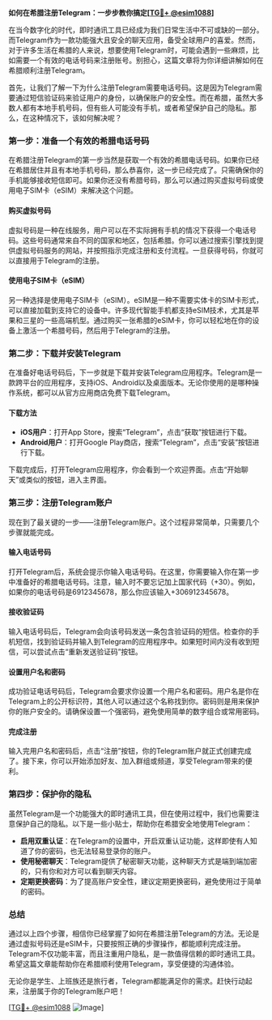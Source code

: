 **如何在希腊注册Telegram：一步步教你搞定[[TG💪+ @esim1088](https://t.me/s/esim1088)]**

在当今数字化的时代，即时通讯工具已经成为我们日常生活中不可或缺的一部分。而Telegram作为一款功能强大且安全的聊天应用，备受全球用户的喜爱。然而，对于许多生活在希腊的人来说，想要使用Telegram时，可能会遇到一些麻烦，比如需要一个有效的电话号码来注册账号。别担心，这篇文章将为你详细讲解如何在希腊顺利注册Telegram。

首先，让我们了解一下为什么注册Telegram需要电话号码。这是因为Telegram需要通过短信验证码来验证用户的身份，以确保账户的安全性。而在希腊，虽然大多数人都有本地手机号码，但有些人可能没有手机，或者希望保护自己的隐私。那么，在这种情况下，该如何解决呢？

### 第一步：准备一个有效的希腊电话号码

在希腊注册Telegram的第一步当然是获取一个有效的希腊电话号码。如果你已经在希腊居住并且有本地手机号码，那么恭喜你，这一步已经完成了。只需确保你的手机能够接收短信即可。如果你还没有希腊号码，那么可以通过购买虚拟号码或使用电子SIM卡（eSIM）来解决这个问题。

#### 购买虚拟号码

虚拟号码是一种在线服务，用户可以在不实际拥有手机的情况下获得一个电话号码。这些号码通常来自不同的国家和地区，包括希腊。你可以通过搜索引擎找到提供虚拟号码服务的网站，并按照指示完成注册和支付流程。一旦获得号码，你就可以直接用于Telegram的注册。

#### 使用电子SIM卡（eSIM）

另一种选择是使用电子SIM卡（eSIM）。eSIM是一种不需要实体卡的SIM卡形式，可以直接加载到支持它的设备中。许多现代智能手机都支持eSIM技术，尤其是苹果和三星的一些高端机型。通过购买一张希腊的eSIM卡，你可以轻松地在你的设备上激活一个希腊号码，然后用于Telegram的注册。

### 第二步：下载并安装Telegram

在准备好电话号码后，下一步就是下载并安装Telegram应用程序。Telegram是一款跨平台的应用程序，支持iOS、Android以及桌面版本。无论你使用的是哪种操作系统，都可以从官方应用商店免费下载Telegram。

#### 下载方法

- **iOS用户**：打开App Store，搜索“Telegram”，点击“获取”按钮进行下载。
- **Android用户**：打开Google Play商店，搜索“Telegram”，点击“安装”按钮进行下载。

下载完成后，打开Telegram应用程序，你会看到一个欢迎界面。点击“开始聊天”或类似的按钮，进入主界面。

### 第三步：注册Telegram账户

现在到了最关键的一步——注册Telegram账户。这个过程非常简单，只需要几个步骤就能完成。

#### 输入电话号码

打开Telegram后，系统会提示你输入电话号码。在这里，你需要输入你在第一步中准备好的希腊电话号码。注意，输入时不要忘记加上国家代码（+30）。例如，如果你的电话号码是6912345678，那么你应该输入+306912345678。

#### 接收验证码

输入电话号码后，Telegram会向该号码发送一条包含验证码的短信。检查你的手机短信，找到验证码并输入到Telegram的应用程序中。如果短时间内没有收到短信，可以尝试点击“重新发送验证码”按钮。

#### 设置用户名和密码

成功验证电话号码后，Telegram会要求你设置一个用户名和密码。用户名是你在Telegram上的公开标识符，其他人可以通过这个名称找到你。密码则是用来保护你的账户安全的。请确保设置一个强密码，避免使用简单的数字组合或常用密码。

#### 完成注册

输入完用户名和密码后，点击“注册”按钮，你的Telegram账户就正式创建完成了。接下来，你可以开始添加好友、加入群组或频道，享受Telegram带来的便利。

### 第四步：保护你的隐私

虽然Telegram是一个功能强大的即时通讯工具，但在使用过程中，我们也需要注意保护自己的隐私。以下是一些小贴士，帮助你在希腊安全地使用Telegram：

- **启用双重认证**：在Telegram的设置中，开启双重认证功能，这样即使有人知道了你的密码，也无法轻易登录你的账户。
- **使用秘密聊天**：Telegram提供了秘密聊天功能，这种聊天方式是端到端加密的，只有你和对方可以看到聊天内容。
- **定期更换密码**：为了提高账户安全性，建议定期更换密码，避免使用过于简单的密码。

### 总结

通过以上四个步骤，相信你已经掌握了如何在希腊注册Telegram的方法。无论是通过虚拟号码还是eSIM卡，只要按照正确的步骤操作，都能顺利完成注册。Telegram不仅功能丰富，而且注重用户隐私，是一款值得信赖的即时通讯工具。希望这篇文章能帮助你在希腊顺利使用Telegram，享受便捷的沟通体验。

无论你是学生、上班族还是旅行者，Telegram都能满足你的需求。赶快行动起来，注册属于你的Telegram账户吧！

[[TG💪+ @esim1088](https://t.me/s/esim1088) ![Image](https://i.postimg.cc/4NQfJmqS/Snipaste-2025-05-13-00-14-12.png)]